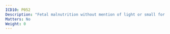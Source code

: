 ```yaml
---
ICD10: P052
Description: "Fetal malnutrition without mention of light or small for gestational age"
Matters: No
Weight: 0
---
```

